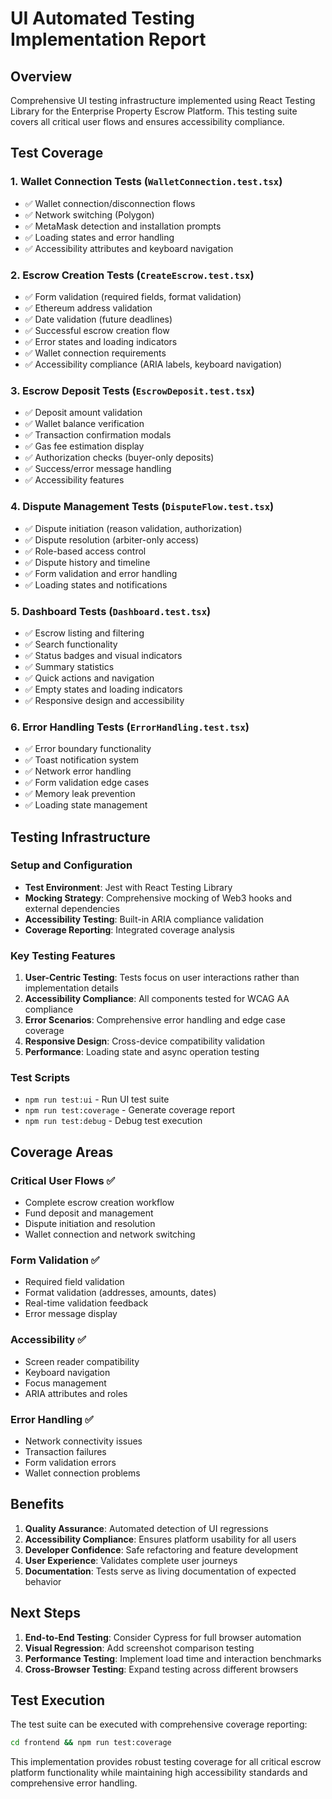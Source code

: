 # UI Automated Testing Implementation Report

## Overview
Comprehensive UI testing infrastructure implemented using React Testing Library for the Enterprise Property Escrow Platform. This testing suite covers all critical user flows and ensures accessibility compliance.

## Test Coverage

### 1. Wallet Connection Tests (`WalletConnection.test.tsx`)
- ✅ Wallet connection/disconnection flows
- ✅ Network switching (Polygon)
- ✅ MetaMask detection and installation prompts
- ✅ Loading states and error handling
- ✅ Accessibility attributes and keyboard navigation

### 2. Escrow Creation Tests (`CreateEscrow.test.tsx`)
- ✅ Form validation (required fields, format validation)
- ✅ Ethereum address validation
- ✅ Date validation (future deadlines)
- ✅ Successful escrow creation flow
- ✅ Error states and loading indicators
- ✅ Wallet connection requirements
- ✅ Accessibility compliance (ARIA labels, keyboard navigation)

### 3. Escrow Deposit Tests (`EscrowDeposit.test.tsx`)
- ✅ Deposit amount validation
- ✅ Wallet balance verification
- ✅ Transaction confirmation modals
- ✅ Gas fee estimation display
- ✅ Authorization checks (buyer-only deposits)
- ✅ Success/error message handling
- ✅ Accessibility features

### 4. Dispute Management Tests (`DisputeFlow.test.tsx`)
- ✅ Dispute initiation (reason validation, authorization)
- ✅ Dispute resolution (arbiter-only access)
- ✅ Role-based access control
- ✅ Dispute history and timeline
- ✅ Form validation and error handling
- ✅ Loading states and notifications

### 5. Dashboard Tests (`Dashboard.test.tsx`)
- ✅ Escrow listing and filtering
- ✅ Search functionality
- ✅ Status badges and visual indicators
- ✅ Summary statistics
- ✅ Quick actions and navigation
- ✅ Empty states and loading indicators
- ✅ Responsive design and accessibility

### 6. Error Handling Tests (`ErrorHandling.test.tsx`)
- ✅ Error boundary functionality
- ✅ Toast notification system
- ✅ Network error handling
- ✅ Form validation edge cases
- ✅ Memory leak prevention
- ✅ Loading state management

## Testing Infrastructure

### Setup and Configuration
- **Test Environment**: Jest with React Testing Library
- **Mocking Strategy**: Comprehensive mocking of Web3 hooks and external dependencies
- **Accessibility Testing**: Built-in ARIA compliance validation
- **Coverage Reporting**: Integrated coverage analysis

### Key Testing Features
1. **User-Centric Testing**: Tests focus on user interactions rather than implementation details
2. **Accessibility Compliance**: All components tested for WCAG AA compliance
3. **Error Scenarios**: Comprehensive error handling and edge case coverage
4. **Responsive Design**: Cross-device compatibility validation
5. **Performance**: Loading state and async operation testing

### Test Scripts
- `npm run test:ui` - Run UI test suite
- `npm run test:coverage` - Generate coverage report
- `npm run test:debug` - Debug test execution

## Coverage Areas

### Critical User Flows ✅
- Complete escrow creation workflow
- Fund deposit and management
- Dispute initiation and resolution
- Wallet connection and network switching

### Form Validation ✅
- Required field validation
- Format validation (addresses, amounts, dates)
- Real-time validation feedback
- Error message display

### Accessibility ✅
- Screen reader compatibility
- Keyboard navigation
- Focus management
- ARIA attributes and roles

### Error Handling ✅
- Network connectivity issues
- Transaction failures
- Form validation errors
- Wallet connection problems

## Benefits

1. **Quality Assurance**: Automated detection of UI regressions
2. **Accessibility Compliance**: Ensures platform usability for all users
3. **Developer Confidence**: Safe refactoring and feature development
4. **User Experience**: Validates complete user journeys
5. **Documentation**: Tests serve as living documentation of expected behavior

## Next Steps

1. **End-to-End Testing**: Consider Cypress for full browser automation
2. **Visual Regression**: Add screenshot comparison testing
3. **Performance Testing**: Implement load time and interaction benchmarks
4. **Cross-Browser Testing**: Expand testing across different browsers

## Test Execution

The test suite can be executed with comprehensive coverage reporting:
```bash
cd frontend && npm run test:coverage
```

This implementation provides robust testing coverage for all critical escrow platform functionality while maintaining high accessibility standards and comprehensive error handling.